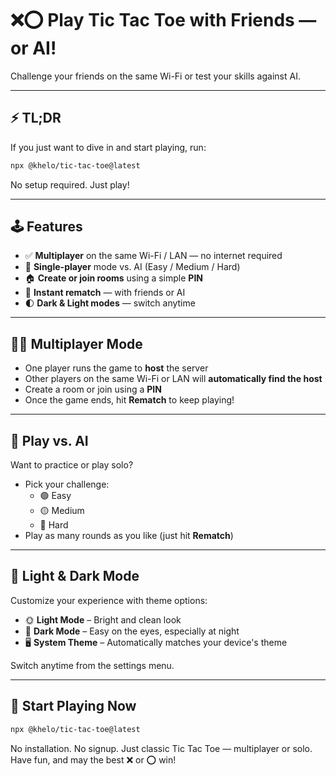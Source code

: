 # ❌⭕ Play Tic Tac Toe with Friends — or AI!

Challenge your friends on the same Wi-Fi or test your skills against AI.

---

## ⚡ TL;DR

If you just want to dive in and start playing, run:

```bash
npx @khelo/tic-tac-toe@latest
```

No setup required. Just play!

---

## 🕹️ Features

- ✅ **Multiplayer** on the same Wi-Fi / LAN — no internet required
- 🤖 **Single-player** mode vs. AI (Easy / Medium / Hard)
- 🏠 **Create or join rooms** using a simple **PIN**
- 🔁 **Instant rematch** — with friends or AI
- 🌓 **Dark & Light modes** — switch anytime

---

## 👯‍♂️ Multiplayer Mode

- One player runs the game to **host** the server
- Other players on the same Wi-Fi or LAN will **automatically find the host**
- Create a room or join using a **PIN**
- Once the game ends, hit **Rematch** to keep playing!

---

## 🤖 Play vs. AI

Want to practice or play solo?

- Pick your challenge:
  - 🟢 Easy
  - 🟡 Medium
  - 🔴 Hard
- Play as many rounds as you like (just hit **Rematch**)

---

## 🌙 Light & Dark Mode

Customize your experience with theme options:

- 🌞 **Light Mode** – Bright and clean look
- 🌚 **Dark Mode** – Easy on the eyes, especially at night
- 🖥️ **System Theme** – Automatically matches your device's theme

Switch anytime from the settings menu.

---

## 🏁 Start Playing Now

```bash
npx @khelo/tic-tac-toe@latest
```

No installation. No signup. Just classic Tic Tac Toe — multiplayer or solo.  
Have fun, and may the best ❌ or ⭕ win!

